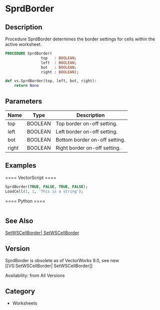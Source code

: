 # SprdBorder

## Description
Procedure SprdBorder determines the border settings for cells within the active worksheet.

```pascal
PROCEDURE SprdBorder(
				top   : BOOLEAN;
				left  : BOOLEAN;
				bot   : BOOLEAN;
				right : BOOLEAN);
```

```python
def vs.SprdBorder(top, left, bot, right):
    return None
```

## Parameters
|Name|Type|Description|
|---|---|---|
|top|BOOLEAN|Top border on-off setting.|
|left|BOOLEAN|Left border on-off setting.|
|bot|BOOLEAN|Bottom border on-off setting.|
|right|BOOLEAN|Right border on-off setting.|

## Examples
==== VectorScript ====
```pascal
SprdBorder(TRUE, FALSE, TRUE, FALSE);
LoadCell(1, 1, 'This is a string');
```
==== Python ====
```python

```

## See Also
[SetWSCellBorder| SetWSCellBorder](SetWSCellBorder|%20SetWSCellBorder.md)

## Version
SprdBorder is obsolete as of VectorWorks 9.0, see new [[VS:SetWSCellBorder| SetWSCellBorder]]

Availability: from All Versions

## Category
* Worksheets

